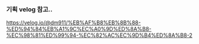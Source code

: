 

### 기획 velog 참고..

https://velog.io/@dm911/%EB%AF%B8%EB%8B%88-%ED%94%84%EB%A1%9C%EC%A0%9D%ED%8A%B8-%EC%98%81%ED%99%94-%EC%82%AC%EC%9D%B4%ED%8A%B8-2
